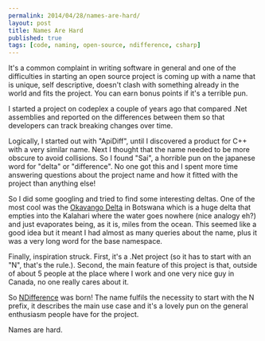 ```yaml
---
permalink: 2014/04/28/names-are-hard/
layout: post
title: Names Are Hard
published: true
tags: [code, naming, open-source, ndifference, csharp]
---
```


It's a common complaint in writing software in general and one of the difficulties
in starting an open source project is coming up with a name that is unique,
self descriptive, doesn't clash with something already in the world and
fits the project. You can earn bonus points if it's a terrible pun.

I started a project on codeplex a couple of years ago that compared .Net assemblies
and reported on the differences between them so that developers can track breaking
changes over time.

Logically, I started out with "ApiDiff", until I discovered a product for
C++ with a very similar name. Next I thought that the name needed to be more
obscure to avoid collisions. So I found "Sai", a horrible pun on the japanese
word for "delta" or "difference". No one got this and I spent more time answering
questions about the project name and how it fitted with the project than
anything else!

So I did some googling and tried to find some interesting deltas. One of the
most cool was the [Okavango Delta](http://en.wikipedia.org/wiki/Okavango_Delta)
in Botswana which is a huge delta that empties into the Kalahari where the water
goes nowhere (nice analogy eh?) and just evaporates being, as it is, miles
from the ocean. This seemed like a good idea but it meant I had almost as many
queries about the name, plus it was a very long word for the base namespace.

Finally, inspiration struck. First, it's a .Net project (so it has to start
with an "N", that's the rule.). Second, the main feature of this project is
that, outside of about 5 people at the place where I work and one very nice
guy in Canada, no one really cares about it.

So [NDifference](http://github.com/deejaygraham/ndifference/) was born!
The name fulfils the necessity to start with the N prefix, it describes
the main use case and it's a lovely pun on the general enthusiasm people have
for the project.

Names are hard.
